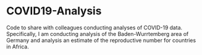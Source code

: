 # COVID19-Analysis
Code to share with colleagues conducting analyses of COVID-19 data. Specifically, I am conducting analysis of the Baden-Wurrtemberg area of Germany and analysis an estimate of the reproductive number for countries in Africa.
